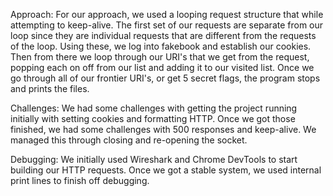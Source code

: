 Approach:
For our approach, we used a looping request structure that while attempting to keep-alive. The first set of our requests
are separate from our loop since they are individual requests that are different from the requests of the loop. Using these,
we log into fakebook and establish our cookies. Then from there we loop through our URI's that we get from the request, popping
each on off from our list and adding it to our visited list. Once we go through all of our frontier URI's, or get 5 secret
flags, the program stops and prints the files.

Challenges:
We had some challenges with getting the project running initially with setting cookies and formatting HTTP. Once we got those
finished, we had some challenges with 500 responses and keep-alive. We managed this through closing and re-opening the socket.

Debugging:
We initially used Wireshark and Chrome DevTools to start building our HTTP requests. Once we got a stable system, we used
internal print lines to finish off debugging.
